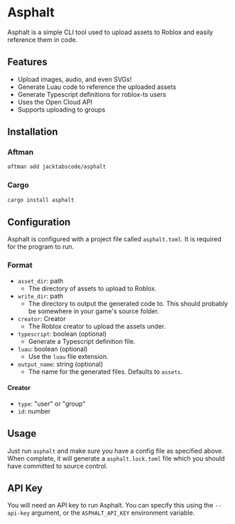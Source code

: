 # Asphalt

Asphalt is a simple CLI tool used to upload assets to Roblox and easily reference them in code.

## Features

-   Upload images, audio, and even SVGs!
-   Generate Luau code to reference the uploaded assets
-   Generate Typescript definitions for roblox-ts users
-   Uses the Open Cloud API
-   Supports uploading to groups

## Installation

### Aftman

```sh
aftman add jacktabscode/asphalt
```

### Cargo

```sh
cargo install asphalt
```

## Configuration

Asphalt is configured with a project file called `asphalt.toml`. It is required for the program to run.

### Format

- `asset_dir`: path
	- The directory of assets to upload to Roblox.
- `write_dir`: path
	- The directory to output the generated code to. This should probably be somewhere in your game's source folder.
- `creator`: Creator
	- The Roblox creator to upload the assets under.
- `typescript`: boolean (optional)
	- Generate a Typescript definition file.
- `luau`: boolean (optional)
	- Use the `luau` file extension.
- `output_name`: string (optional)
	- The name for the generated files. Defaults to `assets`.

#### Creator

- `type`: "user" or "group"
- `id`: number

## Usage

Just run `asphalt` and make sure you have a config file as specified above. When complete, it will generate a `asphalt.lock.toml` file which you should have committed to source control.

## API Key

You will need an API key to run Asphalt. You can specify this using the `--api-key` argument, or the `ASPHALT_API_KEY` environment variable.
